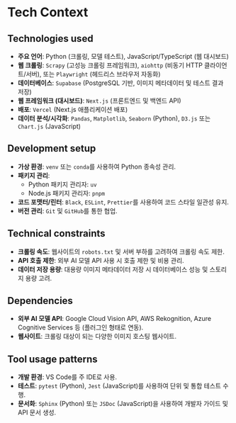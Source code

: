 # Tech Context

## Technologies used
- **주요 언어**: Python (크롤링, 모델 테스트), JavaScript/TypeScript (웹 대시보드)
- **웹 크롤링**: `Scrapy` (고성능 크롤링 프레임워크), `aiohttp` (비동기 HTTP 클라이언트/서버), 또는 `Playwright` (헤드리스 브라우저 자동화)
- **데이터베이스**: `Supabase` (PostgreSQL 기반, 이미지 메타데이터 및 테스트 결과 저장)
- **웹 프레임워크 (대시보드)**: `Next.js` (프론트엔드 및 백엔드 API)
- **배포**: `Vercel` (Next.js 애플리케이션 배포)
- **데이터 분석/시각화**: `Pandas`, `Matplotlib`, `Seaborn` (Python), `D3.js` 또는 `Chart.js` (JavaScript)

## Development setup
- **가상 환경**: `venv` 또는 `conda`를 사용하여 Python 종속성 관리.
- **패키지 관리**:
  - Python 패키지 관리자: `uv`
  - Node.js 패키지 관리자: `pnpm`
- **코드 포맷터/린터**: `Black`, `ESLint`, `Prettier`를 사용하여 코드 스타일 일관성 유지.
- **버전 관리**: `Git` 및 `GitHub`를 통한 협업.

## Technical constraints
- **크롤링 속도**: 웹사이트의 `robots.txt` 및 서버 부하를 고려하여 크롤링 속도 제한.
- **API 호출 제한**: 외부 AI 모델 API 사용 시 호출 제한 및 비용 관리.
- **데이터 저장 용량**: 대용량 이미지 메타데이터 저장 시 데이터베이스 성능 및 스토리지 용량 고려.

## Dependencies
- **외부 AI 모델 API**: Google Cloud Vision API, AWS Rekognition, Azure Cognitive Services 등 (플러그인 형태로 연동).
- **웹사이트**: 크롤링 대상이 되는 다양한 이미지 호스팅 웹사이트.

## Tool usage patterns
- **개발 환경**: VS Code를 주 IDE로 사용.
- **테스트**: `pytest` (Python), `Jest` (JavaScript)를 사용하여 단위 및 통합 테스트 수행.
- **문서화**: `Sphinx` (Python) 또는 `JSDoc` (JavaScript)을 사용하여 개발자 가이드 및 API 문서 생성.
